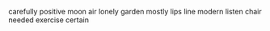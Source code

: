 carefully positive moon air lonely garden mostly lips line modern listen chair needed exercise certain